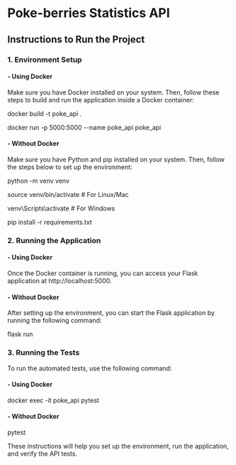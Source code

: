 # Poke-berries Statistics API

## Instructions to Run the Project

### 1. Environment Setup

#### - Using Docker
Make sure you have Docker installed on your system. Then, follow these steps to build and run the application inside a Docker container:

docker build -t poke_api .

docker run -p 5000:5000 --name poke_api poke_api

#### - Without Docker
Make sure you have Python and pip installed on your system. Then, follow the steps below to set up the environment:

python -m venv venv

source venv/bin/activate  # For Linux/Mac

venv\Scripts\activate  # For Windows

pip install -r requirements.txt

### 2. Running the Application

#### - Using Docker

Once the Docker container is running, you can access your Flask application at http://localhost:5000.

#### - Without Docker

After setting up the environment, you can start the Flask application by running the following command:

flask run

### 3. Running the Tests

To run the automated tests, use the following command:

#### - Using Docker

docker exec -it poke_api pytest

#### - Without Docker

pytest


These instructions will help you set up the environment, run the application, and verify the API tests.
